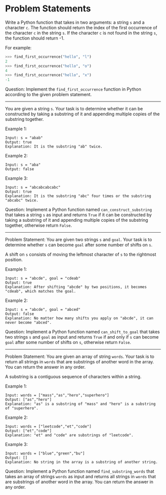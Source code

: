 # Problem Statements

Write a Python function that takes in two arguments: a string `s` and a character `c`. The function should return the index of the first occurrence of the character `c` in the string `s`. If the character `c` is not found in the string `s`, the function should return -1.

For example:

```python
>>> find_first_occurrence("hello", "l")
2
>>> find_first_occurrence("hello", "o")
4
>>> find_first_occurrence("hello", "x")
-1
```

Question:
Implement the `find_first_occurrence` function in Python according to the given problem statement.
___

 You are given a string `s`. Your task is to determine whether it can be constructed by taking a substring of it and appending multiple copies of the substring together.

Example 1:

```plaintext
Input: s = "abab"
Output: true
Explanation: It is the substring "ab" twice.
```

Example 2:

```plaintext
Input: s = "aba"
Output: false
```

Example 3:

```plaintext
Input: s = "abcabcabcabc"
Output: true
Explanation: It is the substring "abc" four times or the substring "abcabc" twice.
```

Question:
Implement a Python function named `can_construct_substring` that takes a string `s` as input and returns `True` if it can be constructed by taking a substring of it and appending multiple copies of the substring together, otherwise return `False`.

___

Problem Statement:
You are given two strings `s` and `goal`. Your task is to determine whether `s` can become `goal` after some number of shifts on `s`.

A shift on `s` consists of moving the leftmost character of `s` to the rightmost position.

Example 1:

```plaintext
Input: s = "abcde", goal = "cdeab"
Output: true
Explanation: After shifting "abcde" by two positions, it becomes "cdeab", which matches the goal.
```

Example 2:

```plaintext
Input: s = "abcde", goal = "abced"
Output: false
Explanation: No matter how many shifts you apply on "abcde", it can never become "abced".
```

Question:
Implement a Python function named `can_shift_to_goal` that takes two strings `s` and `goal` as input and returns `True` if and only if `s` can become `goal` after some number of shifts on `s`, otherwise return `False`.

___

Problem Statement:
You are given an array of string `words`. Your task is to return all strings in `words` that are substrings of another word in the array. You can return the answer in any order.

A substring is a contiguous sequence of characters within a string.

Example 1:

```plaintext
Input: words = ["mass","as","hero","superhero"]
Output: ["as","hero"]
Explanation: "as" is a substring of "mass" and "hero" is a substring of "superhero".
```

Example 2:

```plaintext
Input: words = ["leetcode","et","code"]
Output: ["et","code"]
Explanation: "et" and "code" are substrings of "leetcode".
```

Example 3:

```plaintext
Input: words = ["blue","green","bu"]
Output: []
Explanation: No string in the array is a substring of another string.
```

Question:
Implement a Python function named `find_substring_words` that takes an array of strings `words` as input and returns all strings in `words` that are substrings of another word in the array. You can return the answer in any order.
